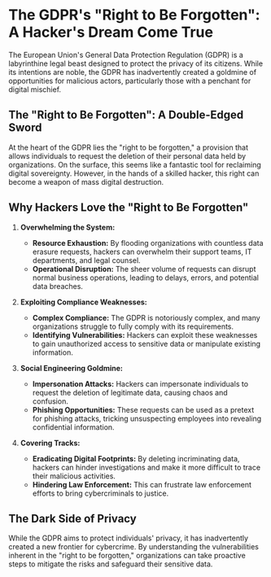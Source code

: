 # The GDPR's "Right to Be Forgotten": A Hacker's Dream Come True

The European Union's General Data Protection Regulation (GDPR) is a labyrinthine legal beast designed to protect the privacy of its citizens. While its intentions are noble, the GDPR has inadvertently created a goldmine of opportunities for malicious actors, particularly those with a penchant for digital mischief.

## The "Right to Be Forgotten": A Double-Edged Sword

At the heart of the GDPR lies the "right to be forgotten," a provision that allows individuals to request the deletion of their personal data held by organizations. On the surface, this seems like a fantastic tool for reclaiming digital sovereignty. However, in the hands of a skilled hacker, this right can become a weapon of mass digital destruction.

## Why Hackers Love the "Right to Be Forgotten"

1. **Overwhelming the System:**
   * **Resource Exhaustion:** By flooding organizations with countless data erasure requests, hackers can overwhelm their support teams, IT departments, and legal counsel.
   * **Operational Disruption:** The sheer volume of requests can disrupt normal business operations, leading to delays, errors, and potential data breaches.

2. **Exploiting Compliance Weaknesses:**
   * **Complex Compliance:** The GDPR is notoriously complex, and many organizations struggle to fully comply with its requirements.
   * **Identifying Vulnerabilities:** Hackers can exploit these weaknesses to gain unauthorized access to sensitive data or manipulate existing information.

3. **Social Engineering Goldmine:**
   * **Impersonation Attacks:** Hackers can impersonate individuals to request the deletion of legitimate data, causing chaos and confusion.
   * **Phishing Opportunities:** These requests can be used as a pretext for phishing attacks, tricking unsuspecting employees into revealing confidential information.

4. **Covering Tracks:**
   * **Eradicating Digital Footprints:** By deleting incriminating data, hackers can hinder investigations and make it more difficult to trace their malicious activities.
   * **Hindering Law Enforcement:** This can frustrate law enforcement efforts to bring cybercriminals to justice.

## The Dark Side of Privacy

While the GDPR aims to protect individuals' privacy, it has inadvertently created a new frontier for cybercrime. By understanding the vulnerabilities inherent in the "right to be forgotten," organizations can take proactive steps to mitigate the risks and safeguard their sensitive data.
